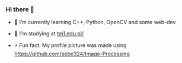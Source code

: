 ### Hi there 👋
- 🌱 I’m currently learning C++, Python, OpenCV and some web-dev
- 🏫 I'm studying at <a href="https://tm1.edu.pl/" target="_blank">tm1.edu.pl/</a>

- ⚡ Fun fact: My profile picture was made using https://github.com/sebe324/Image-Processing
<!--
**sebe324/sebe324** is a ✨ _special_ ✨ repository because its `README.md` (this file) appears on your GitHub profile.

Here are some ideas to get you started:

- 🔭 I’m currently working on ...
- 🌱 I’m currently learning ...
- 👯 I’m looking to collaborate on ...
- 🤔 I’m looking for help with ...
- 💬 Ask me about ...
- 📫 How to reach me: ...
- 😄 Pronouns: ...
- ⚡ Fun fact: ...
-->
